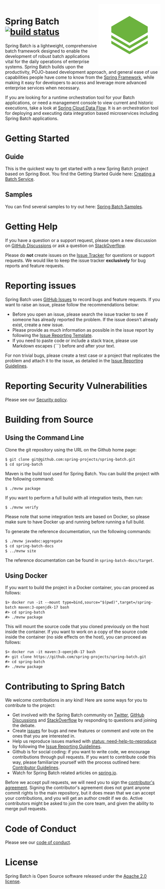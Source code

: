 <img align="right" src="spring-batch-docs/src/main/asciidoc/images/spring-batch.png" width="200" height="200">

# Spring Batch [![build status](https://github.com/spring-projects/spring-batch/actions/workflows/continuous-integration.yml/badge.svg)](https://github.com/spring-projects/spring-batch/actions/workflows/continuous-integration.yml)

Spring Batch is a lightweight, comprehensive batch framework designed to enable the development of robust batch applications vital for the daily operations of enterprise systems.  Spring Batch builds upon the productivity, POJO-based development approach, and general ease of use capabilities people have come to know from the [Spring Framework](https://github.com/spring-projects/spring-framework), while making it easy for developers to access and leverage more advanced enterprise services when necessary.

If you are looking for a runtime orchestration tool for your Batch applications, or need a management console to view current and historic executions, take a look at [Spring Cloud Data Flow](https://cloud.spring.io/spring-cloud-dataflow/).  It is an orchestration tool for deploying and executing data integration based microservices including Spring Batch applications.

# Getting Started

## Guide

This is the quickest way to get started with a new Spring Batch project based on Spring Boot. You find the Getting Started Guide here: [Creating a Batch Service](https://spring.io/guides/gs/batch-processing/).

## Samples

You can find several samples to try out here: [Spring Batch Samples](https://github.com/spring-projects/spring-batch/tree/main/spring-batch-samples).

# Getting Help

If you have a question or a support request, please open a new discussion on [GitHub Discussions](https://github.com/spring-projects/spring-batch/discussions)
or ask a question on [StackOverflow](https://stackoverflow.com/questions/tagged/spring-batch).

Please do **not** create issues on the [Issue Tracker](https://github.com/spring-projects/spring-batch/issues) for questions or support requests.
We would like to keep the issue tracker **exclusively** for bug reports and feature requests.

# Reporting issues

Spring Batch uses [GitHub Issues](https://github.com/spring-projects/spring-batch/issues) to record bugs and feature requests. If you want to raise an issue, please follow the recommendations below:

* Before you open an issue, please search the issue tracker to see if someone has already reported the problem. If the issue doesn't already exist, create a new issue.
* Please provide as much information as possible in the issue report by following the [Issue Reporting Template](https://github.com/spring-projects/spring-batch/blob/main/.github/ISSUE_TEMPLATE/bug_report.md).
* If you need to paste code or include a stack trace, please use Markdown escapes (```) before and after your text.

For non trivial bugs, please create a test case or a project that replicates the problem and attach it to the issue, as detailed in the [Issue Reporting Guidelines](https://github.com/spring-projects/spring-batch/blob/main/ISSUE_REPORTING.md).

# Reporting Security Vulnerabilities

Please see our [Security policy](https://github.com/spring-projects/spring-batch/security/policy).

# Building from Source

## Using the Command Line

Clone the git repository using the URL on the Github home page:

    $ git clone git@github.com:spring-projects/spring-batch.git
    $ cd spring-batch

Maven is the build tool used for Spring Batch. You can build the project with the following command:

    $ ./mvnw package

If you want to perform a full build with all integration tests, then run:

    $ ./mvnw verify

Please note that some integration tests are based on Docker, so please make sure to have Docker up and running before running a full build.

To generate the reference documentation, run the following commands:

```
$ ./mvnw javadoc:aggregate
$ cd spring-batch-docs
$ ../mvnw site
```

The reference documentation can be found in `spring-batch-docs/target`.

## Using Docker

If you want to build the project in a Docker container, you can proceed as follows:

```
$> docker run -it --mount type=bind,source="$(pwd)",target=/spring-batch maven:3-openjdk-17 bash
#> cd spring-batch
#> ./mvnw package
```

This will mount the source code that you cloned previously on the host inside the container.
If you want to work on a copy of the source code inside the container (no side effects on the host),
you can proceed as follows:

```
$> docker run -it maven:3-openjdk-17 bash
#> git clone https://github.com/spring-projects/spring-batch.git
#> cd spring-batch
#> ./mvnw package
```

# Contributing to Spring Batch

We welcome contributions in any kind! Here are some ways for you to contribute to the project:

* Get involved with the Spring Batch community on [Twitter](https://twitter.com/springbatch), [GitHub Discussions](https://github.com/spring-projects/spring-batch/discussions) and [StackOverflow](https://stackoverflow.com/questions/tagged/spring-batch) by responding to questions and joining the debate.
* Create [issues](https://github.com/spring-projects/spring-batch/issues) for bugs and new features or comment and vote on the ones that you are interested in.
* Help us reproduce issues marked with [status: need-help-to-reproduce](https://github.com/spring-projects/spring-batch/labels/status%3A%20need-help-to-reproduce) by following the [Issue Reporting Guidelines](https://github.com/spring-projects/spring-batch/blob/main/ISSUE_REPORTING.md).
* Github is for social coding: if you want to write code, we encourage contributions through pull requests. If you want to contribute code this way, please familiarize yourself with the process outlined here: [Contributor Guidelines](https://github.com/spring-projects/spring-batch/blob/main/CONTRIBUTING.md).
* Watch for Spring Batch related articles on [spring.io](https://spring.io).

Before we accept pull requests, we will need you to sign the [contributor's agreement](https://support.springsource.com/spring_committer_signup).  Signing the contributor's agreement does not grant anyone commit rights to the main repository, but it does mean that we can accept your contributions, and you will get an author credit if we do.  Active contributors might be asked to join the core team, and given the ability to merge pull requests.

# Code of Conduct

Please see our [code of conduct](https://github.com/spring-projects/.github/blob/main/CODE_OF_CONDUCT.md).

# License

Spring Batch is Open Source software released under the [Apache 2.0 license](https://www.apache.org/licenses/LICENSE-2.0.html).